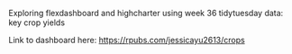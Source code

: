 Exploring flexdashboard and highcharter using week 36 tidytuesday data: key crop yields

Link to dashboard here: https://rpubs.com/jessicayu2613/crops

